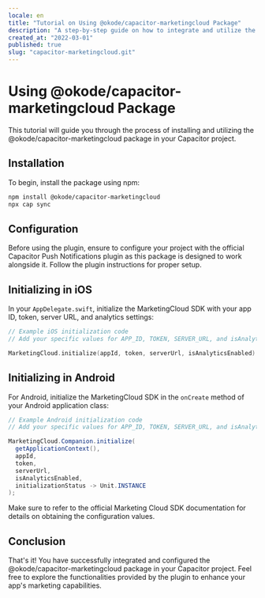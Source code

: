 ```yaml
---
locale: en
title: "Tutorial on Using @okode/capacitor-marketingcloud Package"
description: "A step-by-step guide on how to integrate and utilize the @okode/capacitor-marketingcloud package in your Capacitor project."
created_at: "2022-03-01"
published: true
slug: "capacitor-marketingcloud.git"
---
```


# Using @okode/capacitor-marketingcloud Package

This tutorial will guide you through the process of installing and utilizing the @okode/capacitor-marketingcloud package in your Capacitor project.

## Installation

To begin, install the package using npm:

```bash
npm install @okode/capacitor-marketingcloud
npx cap sync
```

## Configuration

Before using the plugin, ensure to configure your project with the official Capacitor Push Notifications plugin as this package is designed to work alongside it. Follow the plugin instructions for proper setup.

## Initializing in iOS

In your `AppDelegate.swift`, initialize the MarketingCloud SDK with your app ID, token, server URL, and analytics settings:

```swift
// Example iOS initialization code
// Add your specific values for APP_ID, TOKEN, SERVER_URL, and isAnalyticsEnabled

MarketingCloud.initialize(appId, token, serverUrl, isAnalyticsEnabled)
```

## Initializing in Android

For Android, initialize the MarketingCloud SDK in the `onCreate` method of your Android application class:

```java
// Example Android initialization code
// Add your specific values for APP_ID, TOKEN, SERVER_URL, and isAnalyticsEnabled

MarketingCloud.Companion.initialize(
  getApplicationContext(),
  appId,
  token,
  serverUrl,
  isAnalyticsEnabled,
  initializationStatus -> Unit.INSTANCE
);
```

Make sure to refer to the official Marketing Cloud SDK documentation for details on obtaining the configuration values.

## Conclusion

That's it! You have successfully integrated and configured the @okode/capacitor-marketingcloud package in your Capacitor project. Feel free to explore the functionalities provided by the plugin to enhance your app's marketing capabilities.

